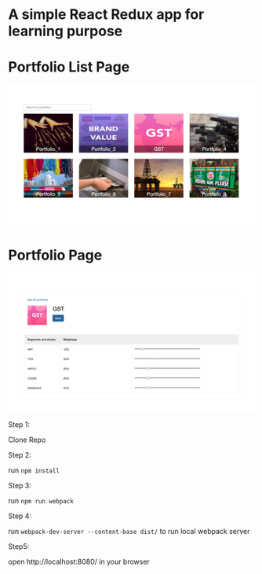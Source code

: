 # A simple React Redux app for learning purpose

# **Portfolio List Page**
![Portfolios](/public/portfolios.png?raw=true "Portfolios")

# **Portfolio Page**
![Portfolio](/public/portfolio.png?raw=true "Portfolio")

Step 1:

Clone Repo

Step 2:

run `npm install`

Step 3:

run `npm run webpack`

Step 4:

run  `webpack-dev-server --content-base dist/` to run local webpack server

Step5:

open http://localhost:8080/ in your browser
